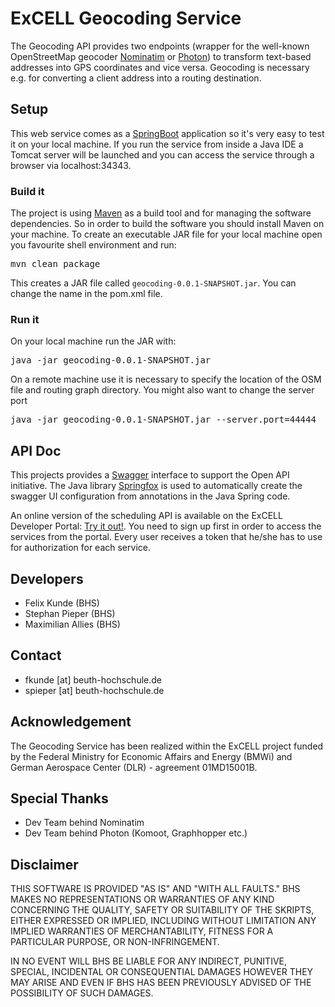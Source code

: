 # ExCELL Geocoding Service

The Geocoding API provides two endpoints (wrapper for the well-known OpenStreetMap geocoder [Nominatim](http://nominatim.org/) or [Photon](http://photon.komoot.de/)) to transform text-based addresses into GPS coordinates and vice versa. Geocoding is necessary e.g. for converting a client address into a routing destination.

## Setup

This web service comes as a [SpringBoot](https://projects.spring.io/spring-boot/) application so it's very easy to test it on your local machine. If you run the service from inside a Java IDE a Tomcat server will be launched and you can access the service through a browser via localhost:34343.

### Build it

The project is using [Maven](https://maven.apache.org/) as a build tool and for managing the software dependencies. So in order to build the software you should install Maven on your machine. To create an executable JAR file for your local machine open you favourite shell environment and run:

<pre>mvn clean package</pre>

This creates a JAR file called `geocoding-0.0.1-SNAPSHOT.jar`. You can change the name in the pom.xml file.

### Run it

On your local machine run the JAR with:

<pre>java -jar geocoding-0.0.1-SNAPSHOT.jar</pre>

On a remote machine use it is necessary to specify the location of the OSM file and routing graph directory. You might also want to change the server port

<pre>java -jar geocoding-0.0.1-SNAPSHOT.jar --server.port=44444</pre>

## API Doc

This projects provides a [Swagger](https://swagger.io/) interface to support the Open API initiative. The Java library [Springfox](http://springfox.github.io/springfox/) is used to automatically create the swagger UI configuration from annotations in the Java Spring code.

An online version of the scheduling API is available on the ExCELL Developer Portal: [Try it out!](https://www.excell-mobility.de/developer/docs.php?service=geocoding_service). You need to sign up first in order to access the services from the portal. Every user receives a token that he/she has to use for authorization for each service.


## Developers

* Felix Kunde (BHS)
* Stephan Pieper (BHS)
* Maximilian Allies (BHS)


## Contact

* fkunde [at] beuth-hochschule.de
* spieper [at] beuth-hochschule.de


## Acknowledgement
The Geocoding Service has been realized within the ExCELL project funded by the Federal Ministry for Economic Affairs and Energy (BMWi) and German Aerospace Center (DLR) - agreement 01MD15001B.


## Special Thanks

* Dev Team behind Nominatim
* Dev Team behind Photon (Komoot, Graphhopper etc.)


## Disclaimer

THIS SOFTWARE IS PROVIDED "AS IS" AND "WITH ALL FAULTS." 
BHS MAKES NO REPRESENTATIONS OR WARRANTIES OF ANY KIND CONCERNING THE 
QUALITY, SAFETY OR SUITABILITY OF THE SKRIPTS, EITHER EXPRESSED OR 
IMPLIED, INCLUDING WITHOUT LIMITATION ANY IMPLIED WARRANTIES OF 
MERCHANTABILITY, FITNESS FOR A PARTICULAR PURPOSE, OR NON-INFRINGEMENT.

IN NO EVENT WILL BHS BE LIABLE FOR ANY INDIRECT, PUNITIVE, SPECIAL, 
INCIDENTAL OR CONSEQUENTIAL DAMAGES HOWEVER THEY MAY ARISE AND EVEN IF 
BHS HAS BEEN PREVIOUSLY ADVISED OF THE POSSIBILITY OF SUCH DAMAGES.
